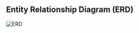 ## Entity Relationship Diagram (ERD)
![ERD]([https://github.com/ansengarie/24001143-synrgy7-aji-bcr-ch6/assets/58410032/5c4a8c64-b5a4-4124-94c4-333900a0e1d5](https://github.com/fauzannursalma/24001143-synrgy7-fau-bcr-ch6/blob/main/assets/images/BCR-Ch6.png))
